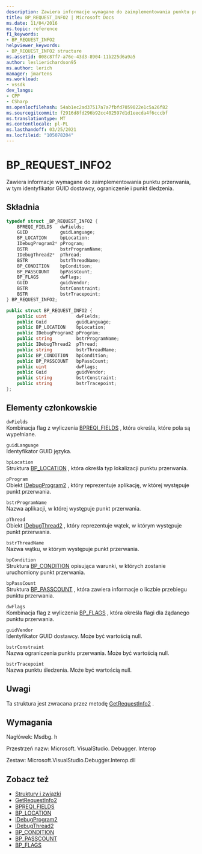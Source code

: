 ```yaml
---
description: Zawiera informacje wymagane do zaimplementowania punktu przerwania, w tym identyfikator GUID dostawcy, ograniczenie i punkt śledzenia.
title: BP_REQUEST_INFO2 | Microsoft Docs
ms.date: 11/04/2016
ms.topic: reference
f1_keywords:
- BP_REQUEST_INFO2
helpviewer_keywords:
- BP_REQUEST_INFO2 structure
ms.assetid: 008c87f7-a76e-43d3-8904-11b225d6a9a5
author: leslierichardson95
ms.author: lerich
manager: jmartens
ms.workload:
- vssdk
dev_langs:
- CPP
- CSharp
ms.openlocfilehash: 54ab1ec2ad37517a7a7fbfd7059022e1c5a26f82
ms.sourcegitcommit: f2916d8fd296b92cc402597d1d1eecda4f6cccbf
ms.translationtype: MT
ms.contentlocale: pl-PL
ms.lasthandoff: 03/25/2021
ms.locfileid: "105078204"
---
```

# <a name="bp_request_info2"></a>BP_REQUEST_INFO2
Zawiera informacje wymagane do zaimplementowania punktu przerwania, w tym identyfikator GUID dostawcy, ograniczenie i punkt śledzenia.

## <a name="syntax"></a>Składnia

```cpp
typedef struct _BP_REQUEST_INFO2 {
    BPREQI_FIELDS   dwFields;
    GUID            guidLanguage;
    BP_LOCATION     bpLocation;
    IDebugProgram2* pProgram;
    BSTR            bstrProgramName;
    IDebugThread2*  pThread;
    BSTR            bstrThreadName;
    BP_CONDITION    bpCondition;
    BP_PASSCOUNT    bpPassCount;
    BP_FLAGS        dwFlags;
    GUID            guidVendor;
    BSTR            bstrConstraint;
    BSTR            bstrTracepoint;
} BP_REQUEST_INFO2;
```

```csharp
public struct BP_REQUEST_INFO2 {
    public uint           dwFields;
    public Guid           guidLanguage;
    public BP_LOCATION    bpLocation;
    public IDebugProgram2 pProgram;
    public string         bstrProgramName;
    public IDebugThread2  pThread;
    public string         bstrThreadName;
    public BP_CONDITION   bpCondition;
    public BP_PASSCOUNT   bpPassCount;
    public uint           dwFlags;
    public Guid           guidVendor;
    public string         bstrConstraint;
    public string         bstrTracepoint;
};
```

## <a name="members"></a>Elementy członkowskie
`dwFields`\
Kombinacja flag z wyliczenia [BPREQI_FIELDS](../../../extensibility/debugger/reference/bpreqi-fields.md) , która określa, które pola są wypełniane.

`guidLanguage`\
Identyfikator GUID języka.

`bpLocation`\
Struktura [BP_LOCATION](../../../extensibility/debugger/reference/bp-location.md) , która określa typ lokalizacji punktu przerwania.

`pProgram`\
Obiekt [IDebugProgram2](../../../extensibility/debugger/reference/idebugprogram2.md) , który reprezentuje aplikację, w której występuje punkt przerwania.

`bstrProgramName`\
Nazwa aplikacji, w której występuje punkt przerwania.

`pThread`\
Obiekt [IDebugThread2](../../../extensibility/debugger/reference/idebugthread2.md) , który reprezentuje wątek, w którym występuje punkt przerwania.

`bstrThreadName`\
Nazwa wątku, w którym występuje punkt przerwania.

`bpCondition`\
Struktura [BP_CONDITION](../../../extensibility/debugger/reference/bp-condition.md) opisująca warunki, w których zostanie uruchomiony punkt przerwania.

`bpPassCount`\
Struktura [BP_PASSCOUNT](../../../extensibility/debugger/reference/bp-passcount.md) , która zawiera informacje o liczbie przebiegu punktu przerwania.

`dwFlags`\
Kombinacja flag z wyliczenia [BP_FLAGS](../../../extensibility/debugger/reference/bp-flags.md) , która określa flagi dla żądanego punktu przerwania.

`guidVendor`\
Identyfikator GUID dostawcy. Może być wartością null.

`bstrConstraint`\
Nazwa ograniczenia punktu przerwania. Może być wartością null.

`bstrTracepoint`\
Nazwa punktu śledzenia. Może być wartością null.

## <a name="remarks"></a>Uwagi
Ta struktura jest zwracana przez metodę [GetRequestInfo2](../../../extensibility/debugger/reference/idebugbreakpointrequest3-getrequestinfo2.md) .

## <a name="requirements"></a>Wymagania
Nagłówek: Msdbg. h

Przestrzeń nazw: Microsoft. VisualStudio. Debugger. Interop

Zestaw: Microsoft.VisualStudio.Debugger.Interop.dll

## <a name="see-also"></a>Zobacz też
- [Struktury i związki](../../../extensibility/debugger/reference/structures-and-unions.md)
- [GetRequestInfo2](../../../extensibility/debugger/reference/idebugbreakpointrequest3-getrequestinfo2.md)
- [BPREQI_FIELDS](../../../extensibility/debugger/reference/bpreqi-fields.md)
- [BP_LOCATION](../../../extensibility/debugger/reference/bp-location.md)
- [IDebugProgram2](../../../extensibility/debugger/reference/idebugprogram2.md)
- [IDebugThread2](../../../extensibility/debugger/reference/idebugthread2.md)
- [BP_CONDITION](../../../extensibility/debugger/reference/bp-condition.md)
- [BP_PASSCOUNT](../../../extensibility/debugger/reference/bp-passcount.md)
- [BP_FLAGS](../../../extensibility/debugger/reference/bp-flags.md)
